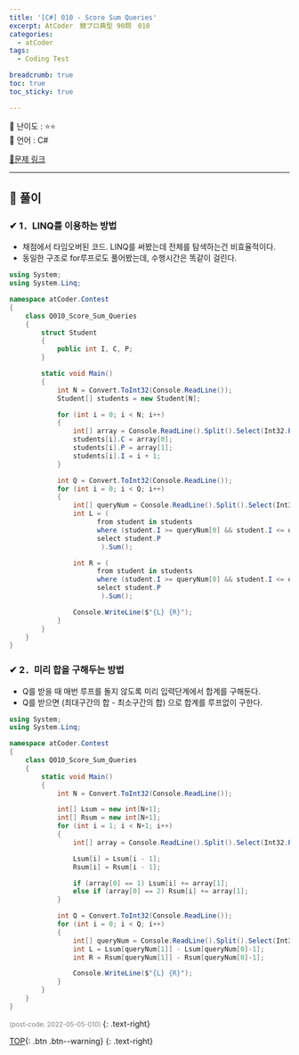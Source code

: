 ```yaml
---
title: '[C#] 010 - Score Sum Queries'
excerpt: AtCoder　競プロ典型 90問　010
categories:
  - atCoder
tags:
  - Coding Test

breadcrumb: true
toc: true
toc_sticky: true

---
```


📄 난이도 : ⭐⭐      
📄 언어 : C#  

 [📂문제 링크](https://atcoder.jp/contests/typical90/tasks/typical90_b)

***
##  🔶 풀이

### ✔ 1．LINQ를 이용하는 방법
- 채점에서 타임오버된 코드. LINQ를 써봤는데 전체를 탐색하는건 비효율적이다.
- 동일한 구조로 for루프로도 풀어봤는데, 수행시간은 똑같이 걸린다.

```cs
using System;
using System.Linq;

namespace atCoder.Contest
{
    class Q010_Score_Sum_Queries
    {
        struct Student
        {
            public int I, C, P;
        }

        static void Main()
        {
            int N = Convert.ToInt32(Console.ReadLine());
            Student[] students = new Student[N];

            for (int i = 0; i < N; i++)
            {
                int[] array = Console.ReadLine().Split().Select(Int32.Parse).ToArray();
                students[i].C = array[0];
                students[i].P = array[1];
                students[i].I = i + 1;
            }

            int Q = Convert.ToInt32(Console.ReadLine());
            for (int i = 0; i < Q; i++)
            {
                int[] queryNum = Console.ReadLine().Split().Select(Int32.Parse).ToArray();
                int L = (
                      from student in students
                      where (student.I >= queryNum[0] && student.I <= queryNum[1]) && student.C == 1
                      select student.P
                       ).Sum();

                int R = (
                      from student in students
                      where (student.I >= queryNum[0] && student.I <= queryNum[1]) && student.C == 2
                      select student.P
                       ).Sum();

                Console.WriteLine($"{L} {R}");
            }
        }
    }
}

```

### ✔ 2．미리 합을 구해두는 방법
- Q를 받을 때 매번 루프를 돌지 않도록 미리 입력단계에서 합계를 구해둔다.
- Q를 받으면 (최대구간의 합 - 최소구간의 합) 으로 합계를 루프없이 구한다.
```cs
using System;
using System.Linq;

namespace atCoder.Contest
{
    class Q010_Score_Sum_Queries
    {
        static void Main()
        {
            int N = Convert.ToInt32(Console.ReadLine());

            int[] Lsum = new int[N+1];
            int[] Rsum = new int[N+1];
            for (int i = 1; i < N+1; i++)
            {
                int[] array = Console.ReadLine().Split().Select(Int32.Parse).ToArray();

                Lsum[i] = Lsum[i - 1];
                Rsum[i] = Rsum[i - 1];

                if (array[0] == 1) Lsum[i] += array[1];
                else if (array[0] == 2) Rsum[i] += array[1];
            }

            int Q = Convert.ToInt32(Console.ReadLine());
            for (int i = 0; i < Q; i++)
            {
                int[] queryNum = Console.ReadLine().Split().Select(Int32.Parse).ToArray();
                int L = Lsum[queryNum[1]] - Lsum[queryNum[0]-1];
                int R = Rsum[queryNum[1]] - Rsum[queryNum[0]-1];

                Console.WriteLine($"{L} {R}");
            }
        }
    }
}

```

  <small style ="color:gray;">(post-code: 2022-05-05-010) </small>
 {: .text-right}

[TOP](#){: .btn .btn--warning}
{: .text-right}
